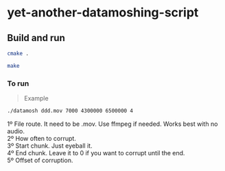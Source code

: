 # yet-another-datamoshing-script
## Build and run
```bash
cmake .
```
```bash
make
```
### To run
> Example
```bash
./datamosh ddd.mov 7000 4300000 6500000 4
```
1º File route. It need to be .mov. Use ffmpeg if needed. Works best with no audio. </br>
2º How often to corrupt. </br>
3º Start chunk. Just eyeball it. </br>
4º End chunk. Leave it to 0 if you want to corrupt until the end. </br>
5º Offset of corruption. </br>
<p>
<script type="application/javascript" src="https://gist.github.com/aitorru/b6518e4321c2966ef99f114af8bf4d42.js"></script>
</p>
